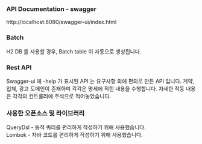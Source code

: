 ### API Documentation - swagger
http://localhost:8080/swagger-ui/index.html

### Batch
H2 DB 를 사용할 경우, Batch table 이 자동으로 생성됩니다.

### Rest API
 Swagger-ui 에 -help 가 표시된 API 는 요구사항 외에 편의로 만든 API 입니다.
 계약, 업체, 광고 도메인이 존재하며 각각은 명세에 적힌 내용을 수행합니다. 자세한 작동 내용은 각각의 컨트롤러에 주석으로 적어놓았습니다.
 
### 사용한 오픈소스 및 라이브러리
QueryDsl - 동적 쿼리를 편리하게 작성하기 위해 사용했습니다.
<br>
Lombok - 자바 코드를 편리하게 작성하기 위해 사용했습니다.